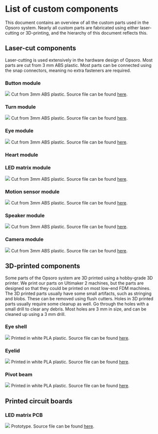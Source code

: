 # List of custom components
This document contains an overview of all the custom parts used in the Opsoro
system. Nearly all custom parts are fabricated using either laser-cutting or
3D-printing, and the hierarchy of this document reflects this.

## Laser-cut components
Laser-cutting is used extensively in the hardware design of Opsoro. Most parts
are cut from 3 mm ABS plastic. Most parts can be connected using the
snap connectors, meaning no extra fasteners are required.

### Button module
![](/images/button-module/laser-cut.jpg)
Cut from 3mm ABS plastic. Source file can be found [here](https://github.com/OPSORO/BUILD/blob/master/modules/button/button_module.3dm).

### Turn module
![](/images/turn-module/laser-cut.jpg)
Cut from 3mm ABS plastic. Source file can be found [here](https://github.com/OPSORO/BUILD/blob/master/modules/turn/turn_module.3dm).

### Eye module
![](/images/eye-module/laser-cut.jpg)
Cut from 3mm ABS plastic. Source file can be found [here](https://github.com/OPSORO/BUILD/blob/master/modules/eye/eye_module.3dm).

### Heart module

### LED matrix module
![](/images/led-matrix-module/laser-cut.jpg)
Cut from 3mm ABS plastic. Source file can be found [here](https://github.com/OPSORO/BUILD/blob/master/modules/matrix/matrix_module_new.3dm).

### Motion sensor module
![](/images/motion-sensor-module/laser-cut.jpg)
Cut from 3mm ABS plastic. Source file can be found [here](https://github.com/OPSORO/BUILD/blob/master/modules/pir-motion/pir-motion.3dm).

### Speaker module
![](/images/speaker-module/laser-cut.jpg)
Cut from 3mm ABS plastic. Source file can be found [here](https://github.com/OPSORO/BUILD/blob/master/modules/speaker/speaker_module.3dm).

### Camera module
![](/images/camera-module/laser-cut.jpg)
Cut from 3mm ABS plastic. Source file can be found [here](https://github.com/OPSORO/BUILD/blob/master/modules/camera/camera.3dm).

## 3D-printed components
Some parts of the Opsoro system are 3D printed using a hobby-grade 3D printer.
We print our parts on Ultimaker 2 machines, but the parts are designed so that
they could be printed on most low-end FDM machines. The 3D printed parts usually
have some small artifacts, such as stringing and blobs. These can be removed
using flush cutters. Holes in 3D printed parts usually require some cleanup as
well. Go through the holes with a small drill to clear any debris. Most holes
are 3 mm in size, and can be cleaned up using a 3 mm drill.

### Eye shell
![](/images/eye-module/eye-shell.jpg)
Printed in white PLA plastic. Source file can be found [here](https://github.com/OPSORO/BUILD/blob/master/modules/eye/shell.stl).

### Eyelid
![](/images/eye-module/eye-lid.jpg)
Printed in white PLA plastic. Source file can be found [here](https://github.com/OPSORO/BUILD/blob/master/modules/eye/lid.stl).

### Pivot beam
![](/images/eye-module/pivot-beam.jpg)
Printed in white PLA plastic. Source file can be found [here](https://github.com/OPSORO/BUILD/blob/master/modules/eye/pivot_beam.stl).


## Printed circuit boards

### LED matrix PCB
![](/images/led-matrix-module/matrix-pcb.jpg)
Prototype. Source file can be found [here](https://github.com/OPSORO/BUILD/tree/master/modules/matrix/led-matrix-proto).
